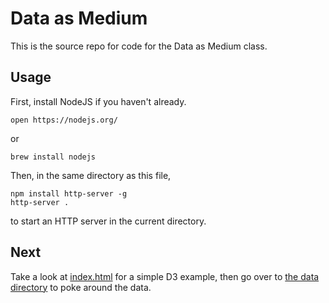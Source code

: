 Data as Medium
==============

This is the source repo for code for the Data as Medium class.

Usage
-----

First, install NodeJS if you haven't already.

    open https://nodejs.org/

or

    brew install nodejs

Then, in the same directory as this file,

    npm install http-server -g
    http-server .

to start an HTTP server in the current directory.

Next
----

Take a look at [index.html](index.html) for a simple D3 example, then go over to [the data directory](data/) to poke around the data.
